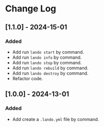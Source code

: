 # Change Log

## [1.1.0] - 2024-15-01

### Added

- Add run `lando start` by command.
- Add run `lando info` by command.
- Add run `lando stop` by command.
- Add run `lando rebuild` by command.
- Add run `lando destroy` by command.
- Refactor code.

## [1.0.0] - 2024-13-01

### Added

- Add create a `.lando.yml` file by command.
